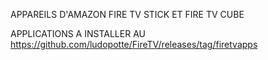 APPAREILS D'AMAZON FIRE TV STICK ET FIRE TV CUBE

APPLICATIONS A INSTALLER AU https://github.com/ludopotte/FireTV/releases/tag/firetvapps
